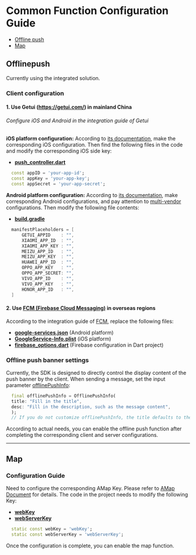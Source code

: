 
# Common Function Configuration Guide

- [Offline push](#offlinepush)
- [Map](#map)

## Offlinepush

Currently using the integrated solution.

### Client configuration

#### 1. Use Getui (https://getui.com/) in mainland China

###### Configure iOS and Android in the integration guide of Getui

**iOS platform configuration:**
According to [its documentation](https://docs.getui.com/getui/mobile/ios/overview/), make the corresponding iOS configuration. Then find the following files in the code and modify the corresponding iOS side key:

- **[push_controller.dart](openim_common/lib/src/controller/push_controller.dart)**

```dart
  const appID = 'your-app-id';
  const appKey = 'your-app-key';
  const appSecret = 'your-app-secret';
```

**Android platform configuration:**
According to [its documentation](https://docs.getui.com/getui/mobile/android/overview/), make corresponding Android configurations, and pay attention to [multi-vendor](https://docs.getui.com/getui/mobile/vendor/vendor_open/) configurations. Then modify the following file contents:

- **[build.gradle](android/app/build.gradle)**

```gradle
  manifestPlaceholders = [
      GETUI_APPID    : "",
      XIAOMI_APP_ID  : "",
      XIAOMI_APP_KEY : "",
      MEIZU_APP_ID   : "",
      MEIZU_APP_KEY  : "",
      HUAWEI_APP_ID  : "",
      OPPO_APP_KEY   : "",
      OPPO_APP_SECRET: "",
      VIVO_APP_ID    : "",
      VIVO_APP_KEY   : "",
      HONOR_APP_ID   : "",
  ]
```

#### 2. Use [FCM (Firebase Cloud Messaging)](https://firebase.google.com/docs/cloud-messaging) in overseas regions

According to the integration guide of [FCM](https://firebase.google.com/docs/cloud-messaging), replace the following files:

- **[google-services.json](android/app/google-services.json)** (Android platform)
- **[GoogleService-Info.plist](ios/Runner/GoogleService-Info.plist)** (iOS platform)
- **[firebase_options.dart](openim_common/lib/src/controller/firebase_options.dart)** (Firebase configuration in Dart project)

### Offline push banner settings

Currently, the SDK is designed to directly control the display content of the push banner by the client. When sending a message, set the input parameter [offlinePushInfo](https://github.com/openimsdk/openim-flutter-demo/blob/cc72b6d7ca5f70ca07885857beecec512f904f8c/lib/pages/chat/chat_logic.dart#L543):

```dart
  final offlinePushInfo = OfflinePushInfo(
  title: "Fill in the title",
  desc: "Fill in the description, such as the message content",
  );
  // If you do not customize offlinePushInfo, the title defaults to the app name, and the desc defaults to "You received a new message"
```

According to actual needs, you can enable the offline push function after completing the corresponding client and server configurations.

---

## Map

### Configuration Guide

Need to configure the corresponding AMap Key. Please refer to [AMap Document](https://lbs.amap.com/) for details. The code in the project needs to modify the following Key:

- **[webKey](https://github.com/openimsdk/openim-flutter-demo/blob/5720a10a31a0a9bc5319775f9f4da83d6996dbfe/openim_common/lib/src/config.dart#L49)**
- **[webServerKey](https://github.com/openimsdk/openim-flutter-demo/blob/5720a10a31a0a9bc5319775f9f4da83d6996dbfe/openim_common/lib/src/config.dart#L50)**

```dart
  static const webKey = 'webKey';
  static const webServerKey = 'webServerKey';
```

Once the configuration is complete, you can enable the map function.
